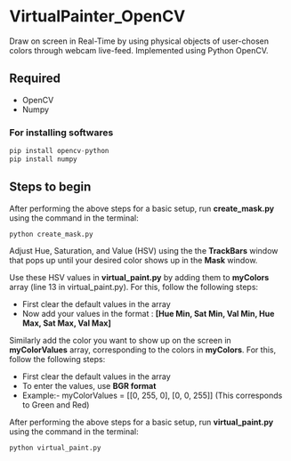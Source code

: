 # VirtualPainter_OpenCV

Draw on screen in Real-Time by using physical objects of user-chosen colors through webcam live-feed. Implemented using Python OpenCV.

## Required

* OpenCV
* Numpy

### For installing softwares

```python
pip install opencv-python
pip install numpy
```

## Steps to begin

After performing the above steps for a basic setup, run **create_mask.py** using the command in the terminal:

```python
python create_mask.py
```

Adjust Hue, Saturation, and Value (HSV) using the the **TrackBars** window that pops up until your desired color shows up in the **Mask** window.

Use these HSV values in **virtual_paint.py** by adding them to **myColors** array (line 13 in virtual_paint.py). For this, follow the following steps:

* First clear the default values in the array
* Now add your values in the format : **[Hue Min, Sat Min, Val Min, Hue Max, Sat Max, Val Max]**

Similarly add the color you want to show up on the screen in **myColorValues** array, corresponding to the colors in **myColors**. For this, follow the following steps:

* First clear the default values in the array
* To enter the values, use **BGR format**
* Example:- myColorValues = [[0, 255, 0], [0, 0, 255]] (This corresponds to Green and Red)

After performing the above steps for a basic setup, run **virtual_paint.py** using the command in the terminal:

```python
python virtual_paint.py
```

